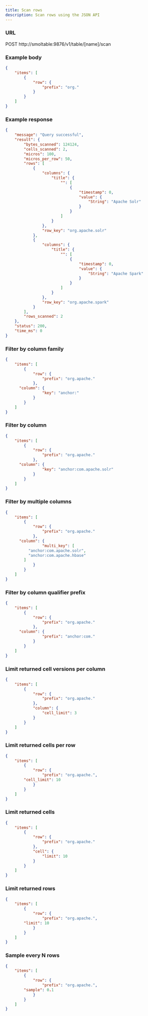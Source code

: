 ```yaml
---
title: Scan rows
description: Scan rows using the JSON API
---
```


### URL

POST http://smoltable:9876/v1/table/[name]/scan

### Example body

```json
{
	"items": [
		{
			"row": {
				"prefix": "org."
			}
		}
	]
}
```

### Example response

```json
{
	"message": "Query successful",
	"result": {
		"bytes_scanned": 124124,
		"cells_scanned": 2,
		"micros": 100,
		"micros_per_row": 50,
		"rows": [
			{
				"columns": {
					"title": {
						"": [
							{
								"timestamp": 0,
								"value": {
									"String": "Apache Solr"
								}
							}
						]
					}
				},
				"row_key": "org.apache.solr"
			},
			{
				"columns": {
					"title": {
						"": [
							{
								"timestamp": 0,
								"value": {
									"String": "Apache Spark"
								}
							}
						]
					}
				},
				"row_key": "org.apache.spark"
			}
		],
		"rows_scanned": 2
	},
	"status": 200,
	"time_ms": 0
}
```

### Filter by column family

```json
{
	"items": [
		{
			"row": {
				"prefix": "org.apache."
			},
      "column": {
				"key": "anchor:"
			}
		}
	]
}
```

### Filter by column

```json
{
	"items": [
		{
			"row": {
				"prefix": "org.apache."
			},
      "column": {
				"key": "anchor:com.apache.solr"
			}
		}
	]
}
```

### Filter by multiple columns

```json
{
	"items": [
		{
			"row": {
				"prefix": "org.apache."
			},
      "column": {
				"multi_key": [
          "anchor:com.apache.solr",
          "anchor:com.apache.hbase"
        ]
			}
		}
	]
}
```

### Filter by column qualifier prefix

```json
{
	"items": [
		{
			"row": {
				"prefix": "org.apache."
			},
      "column": {
				"prefix": "anchor:com."
			}
		}
	]
}
```

### Limit returned cell versions per column

```json
{
	"items": [
		{
			"row": {
				"prefix": "org.apache."
			},
			"column": {
				"cell_limit": 3
			}
		}
	]
}
```

### Limit returned cells per row

```json
{
	"items": [
		{
			"row": {
				"prefix": "org.apache.",
        "cell_limit": 10
			}
		}
	]
}
```

### Limit returned cells

```json
{
	"items": [
		{
			"row": {
				"prefix": "org.apache."
			},
			"cell": {
				"limit": 10
			}
		}
	]
}
```

### Limit returned rows

```json
{
	"items": [
		{
			"row": {
				"prefix": "org.apache.",
        "limit": 10
			}
		}
	]
}
```

### Sample every N rows

```json
{
	"items": [
		{
			"row": {
				"prefix": "org.apache.",
        "sample": 0.1
			}
		}
	]
}
```

<!-- TODO: -->
<!-- ### Limit returned columns

```json
{
	"items": [
		{
			"row": {
				"key": "org.apache.spark"
			},
      "column": {
				"key": "anchor:",
        "limit": 100
			}
		}
	]
}
``` -->
